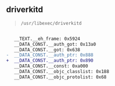 ## driverkitd

> `/usr/libexec/driverkitd`

```diff

   __TEXT.__eh_frame: 0x5924
   __DATA_CONST.__auth_got: 0x13a0
   __DATA_CONST.__got: 0x638
-  __DATA_CONST.__auth_ptr: 0x888
+  __DATA_CONST.__auth_ptr: 0x890
   __DATA_CONST.__const: 0xa000
   __DATA_CONST.__objc_classlist: 0x188
   __DATA_CONST.__objc_protolist: 0x68

```
